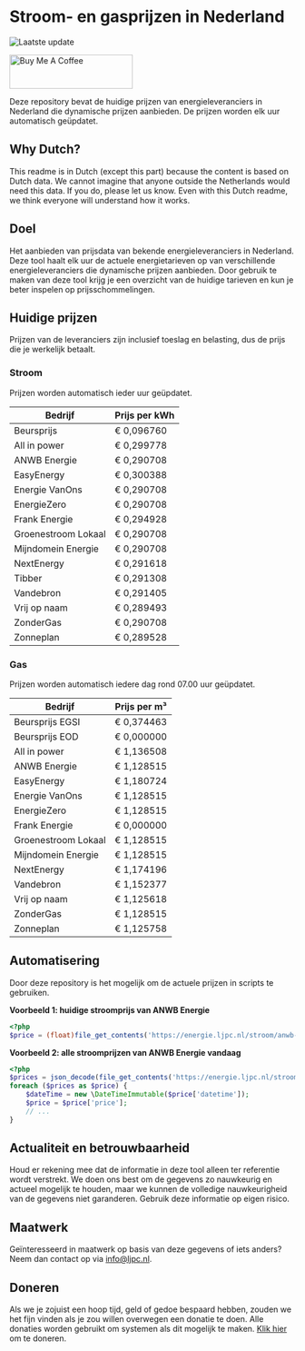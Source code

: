 # Stroom- en gasprijzen in Nederland

![Laatste update](https://img.shields.io/badge/laatste%20update-2023--08--25%2004%3A00%20CET-brightgreen)

<a href="https://www.buymeacoffee.com/Lars-" target="_blank"><img src="https://cdn.buymeacoffee.com/buttons/v2/default-orange.png" alt="Buy Me A Coffee" height="60" style="height: 60px !important;width: 217px !important;" ></a>

Deze repository bevat de huidige prijzen van energieleveranciers in Nederland die dynamische prijzen aanbieden. De prijzen worden elk uur automatisch geüpdatet.

## Why Dutch?

This readme is in Dutch (except this part) because the content is based on Dutch data. We cannot imagine that anyone outside the Netherlands would need this data. If you do, please let us know. Even with this Dutch readme, we think
everyone will understand how it works.

## Doel

Het aanbieden van prijsdata van bekende energieleveranciers in Nederland. Deze tool haalt elk uur de actuele energietarieven op van verschillende energieleveranciers die dynamische prijzen aanbieden. Door gebruik te maken van deze tool
krijg je een overzicht van de huidige tarieven en kun je beter inspelen op prijsschommelingen.

## Huidige prijzen

Prijzen van de leveranciers zijn inclusief toeslag en belasting, dus de prijs die je werkelijk betaalt.

### Stroom

Prijzen worden automatisch ieder uur geüpdatet.

 Bedrijf | Prijs per kWh 
---------|---------------
Beursprijs | € 0,096760
All in power | € 0,299778
ANWB Energie | € 0,290708
EasyEnergy | € 0,300388
Energie VanOns | € 0,290708
EnergieZero | € 0,290708
Frank Energie | € 0,294928
Groenestroom Lokaal | € 0,290708
Mijndomein Energie | € 0,290708
NextEnergy | € 0,291618
Tibber | € 0,291308
Vandebron | € 0,291405
Vrij op naam | € 0,289493
ZonderGas | € 0,290708
Zonneplan | € 0,289528


### Gas

Prijzen worden automatisch iedere dag rond 07.00 uur geüpdatet.

 Bedrijf | Prijs per m³ 
---------|--------------
Beursprijs EGSI | € 0,374463
Beursprijs EOD | € 0,000000
All in power | € 1,136508
ANWB Energie | € 1,128515
EasyEnergy | € 1,180724
Energie VanOns | € 1,128515
EnergieZero | € 1,128515
Frank Energie | € 0,000000
Groenestroom Lokaal | € 1,128515
Mijndomein Energie | € 1,128515
NextEnergy | € 1,174196
Vandebron | € 1,152377
Vrij op naam | € 1,125618
ZonderGas | € 1,128515
Zonneplan | € 1,125758


## Automatisering

Door deze repository is het mogelijk om de actuele prijzen in scripts te gebruiken.

**Voorbeeld 1: huidige stroomprijs van ANWB Energie**

```php
<?php
$price = (float)file_get_contents('https://energie.ljpc.nl/stroom/anwb-energie-nu.txt');

```

**Voorbeeld 2: alle stroomprijzen van ANWB Energie vandaag**

```php
<?php
$prices = json_decode(file_get_contents('https://energie.ljpc.nl/stroom/all-in-power-vandaag.json'),true);
foreach ($prices as $price) {
    $dateTime = new \DateTimeImmutable($price['datetime']);
    $price = $price['price'];
    // ...
}
```

## Actualiteit en betrouwbaarheid

Houd er rekening mee dat de informatie in deze tool alleen ter referentie wordt verstrekt. We doen ons best om de gegevens zo nauwkeurig en actueel mogelijk te houden, maar we kunnen de volledige nauwkeurigheid van de gegevens niet
garanderen. Gebruik deze informatie op eigen risico.

## Maatwerk

Geïnteresseerd in maatwerk op basis van deze gegevens of iets anders? Neem dan contact op
via [info@ljpc.nl](mailto:info@ljpc.nl?subject=Energie%20prijzen).

## Doneren

Als we je zojuist een hoop tijd, geld of gedoe bespaard hebben, zouden we het fijn vinden als je zou willen overwegen een
donatie te doen. Alle donaties worden gebruikt om systemen als dit mogelijk te
maken. [Klik hier](https://www.buymeacoffee.com/Lars-) om te doneren.
